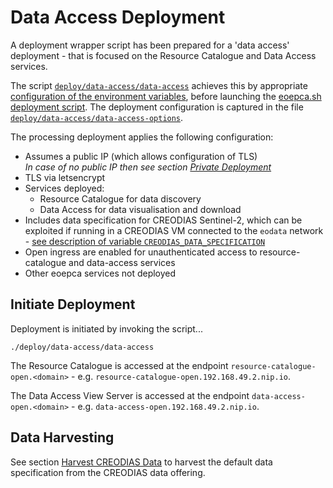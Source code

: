 # Data Access Deployment

A deployment wrapper script has been prepared for a 'data access' deployment - that is focused on the Resource Catalogue and Data Access services.

The script [`deploy/data-access/data-access`](https://github.com/EOEPCA/deployment-guide/blob/main/deploy/data-access/data-access) achieves this by appropriate [configuration of the environment variables](scripted-deployment.md#environment-variables), before launching the [eoepca.sh deployment script](scripted-deployment.md#command-line-arguments). The deployment configuration is captured in the file [`deploy/data-access/data-access-options`](https://github.com/EOEPCA/deployment-guide/blob/main/deploy/data-access/data-access-options).

The processing deployment applies the following configuration:

* Assumes a public IP (which allows configuration of TLS)<br>
  _In case of no public IP then see section [Private Deployment](scripted-deployment.md#private-deployment)_
* TLS via letsencrypt
* Services deployed:
    * Resource Catalogue for data discovery
    * Data Access for data visualisation and download
* Includes data specification for CREODIAS Sentinel-2, which can be exploited if running in a CREODIAS VM connected to the `eodata` network - [see description of variable `CREODIAS_DATA_SPECIFICATION`](scripted-deployment.md#environment-variables)
* Open ingress are enabled for unauthenticated access to resource-catalogue and data-access services
* Other eoepca services not deployed

## Initiate Deployment

Deployment is initiated by invoking the script...

```
./deploy/data-access/data-access
```

The Resource Catalogue is accessed at the endpoint `resource-catalogue-open.<domain>` - e.g. `resource-catalogue-open.192.168.49.2.nip.io`.

The Data Access View Server is accessed at the endpoint `data-access-open.<domain>` - e.g. `data-access-open.192.168.49.2.nip.io`.

## Data Harvesting

See section [Harvest CREODIAS Data](creodias-deployment.md#harvest-creodias-data) to harvest the default data specification from the CREODIAS data offering.
